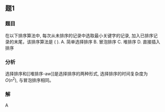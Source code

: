 ## 题1
### 题目
在以下排序算法中, 每次从未排序的记录中选取最小关键字的记录, 加入已排序记录的末尾，该排序算法是 ( ).
A. 简单选择排序 B. 冒泡排序 C. 堆排序 D. 直接插入排序
### 分析
选择排序和[[堆排序-aw]]是选择排序的两种形式, 选择排序的时间复杂度为 $O(n^2)$, 与冒泡排序相同。
### 解
A